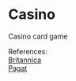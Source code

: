 # Casino
Casino card game

References: 
<br>
<a href="https://www.britannica.com/topic/casino-card-game" target="_blank">Britannica</a>
<br>
<a href="https://www.pagat.com/fishing/casino.html" target="_blank">Pagat</a>

